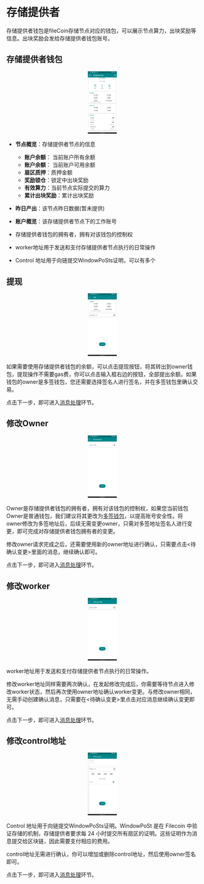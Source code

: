 # 存储提供者

存储提供者钱包是fileCoin存储节点对应的钱包，可以展示节点算力，出块奖励等信息。出块奖励会发给存储提供者钱包账号。

## 存储提供者钱包

<div style="text-align:center;">
<img src="./assets/img/Snipaste_2021-12-07_17-33-26.png" width="15%"/>
</div>

- **节点概览**：存储提供者节点的信息
  - **账户余额**： 当前账户所有余额
  - **账户余额**： 当前账户可用余额
  - **扇区质押**：质押金额
  - **奖励锁仓**：锁定中出块奖励
  - **有效算力**：当前节点实际提交的算力
  - **累计出块奖励**：累计出块奖励

- **昨日产出**：该节点昨日数据(暂未提供)
- **账户概览**：该存储提供者节点下的工作账号
 - 存储提供者钱包的拥有者，拥有对该钱包的控制权
 - worker地址用于发送和支付存储提供者节点执行的日常操作
 - Control 地址用于向链提交WindowPoSts证明，可以有多个

## 提现

<div style="text-align:center;">
<img src="./assets/img/Snipaste_2021-12-07_18-02-42.png" width="15%"/>
</div>

如果需要使用存储提供者钱包的余额，可以点击提现按钮，将其转出到owner钱包，提现操作不需要gas费，你可以点击输入框右边的按钮，全部提出余额。如果钱包的owner是多签钱包，您还需要选择签名人进行签名，并在多签钱包里确认交易。

点击下一步，即可进入[消息处理](../guide/basic.md#消息处理)环节。

## 修改Owner

<div style="text-align:center;">
<img src="./assets/img/Snipaste_2021-12-07_18-03-10.png" width="15%"/>
</div>

Owner是存储提供者钱包的拥有者，拥有对该钱包的控制权，如果您当前钱包Owner是普通钱包，我们建议将其更改为[多签钱包](../guide/msig.md)，以提高账号安全性。将owner修改为多签地址后，后续无需变更owner，只需对多签地址签名人进行变更，即可完成对存储提供者钱包拥有者的变更。

修改owner请求完成之后，还需要使用新的owner地址进行确认，只需要点击<待确认变更>里面的消息，继续确认即可。

点击下一步，即可进入[消息处理](../guide/basic.md#消息处理)环节。

## 修改worker

<div style="text-align:center;">
<img src="./assets/img/Snipaste_2021-12-07_18-03-27.png" width="15%"/>
</div>

worker地址用于发送和支付存储提供者节点执行的日常操作。

修改worker地址同样需要两次确认，在发起修改完成后，你需要等待节点进入修改worker状态，然后再次使用owner地址确认worker变更。与修改owner相同，无需手动创建确认消息，只需要在<待确认变更>里点击对应消息继续确认变更即可。

点击下一步，即可进入[消息处理](../guide/basic.md#消息处理)环节。

## 修改control地址

<div style="text-align:center;">
<img src="./assets/img/Snipaste_2021-12-07_18-01-51.png" width="15%"/>
</div>

Control 地址用于向链提交WindowPoSts证明。WindowPoSt 是在 Filecoin 中验证存储的机制，存储提供者要求每 24 小时提交所有扇区的证明。这些证明作为消息提交给区块链，因此需要支付相应的费用。

control地址无需进行确认，你可以增加或删除control地址，然后使用owner签名即可。

点击下一步，即可进入[消息处理](../guide/basic.md#消息处理)环节。
